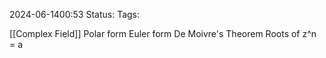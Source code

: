 2024-06-1400:53
Status: 
Tags: 

[[Complex Field]]
Polar form 
Euler form 
De Moivre's Theorem 
Roots of z^n = a 